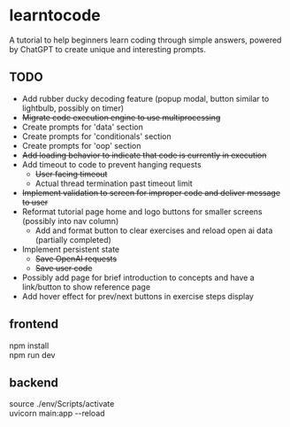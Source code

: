 # learntocode
A tutorial to help beginners learn coding through simple answers, powered by ChatGPT to create unique and interesting prompts.  
  
## TODO  
* Add rubber ducky decoding feature (popup modal, button similar to lightbulb, possibly on timer)
* ~~Migrate code execution engine to use multiprocessing~~  
* Create prompts for 'data' section  
* Create prompts for 'conditionals' section  
* Create prompts for 'oop' section  
* ~~Add loading behavior to indicate that code is currently in execution~~  
* Add timeout to code to prevent hanging requests
    * ~~User facing timeout~~
    * Actual thread termination past timeout limit
* ~~Implement validation to screen for improper code and deliver message to user~~ 
* Reformat tutorial page home and logo buttons for smaller screens (possibly into nav column) 
    * Add and format button to clear exercises and reload open ai data (partially completed)
* Implement persistent state  
    * ~~Save OpenAI requests~~  
    * ~~Save user code~~  
* Possibly add page for brief introduction to concepts and have a link/button to show reference page 
* Add hover effect for prev/next buttons in exercise steps display   
  
## frontend 
npm install   
npm run dev  

## backend  
source ./env/Scripts/activate  
uvicorn main:app --reload  